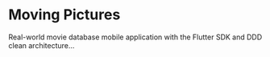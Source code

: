 # Moving Pictures

Real-world movie database mobile application with the Flutter SDK and DDD clean architecture...